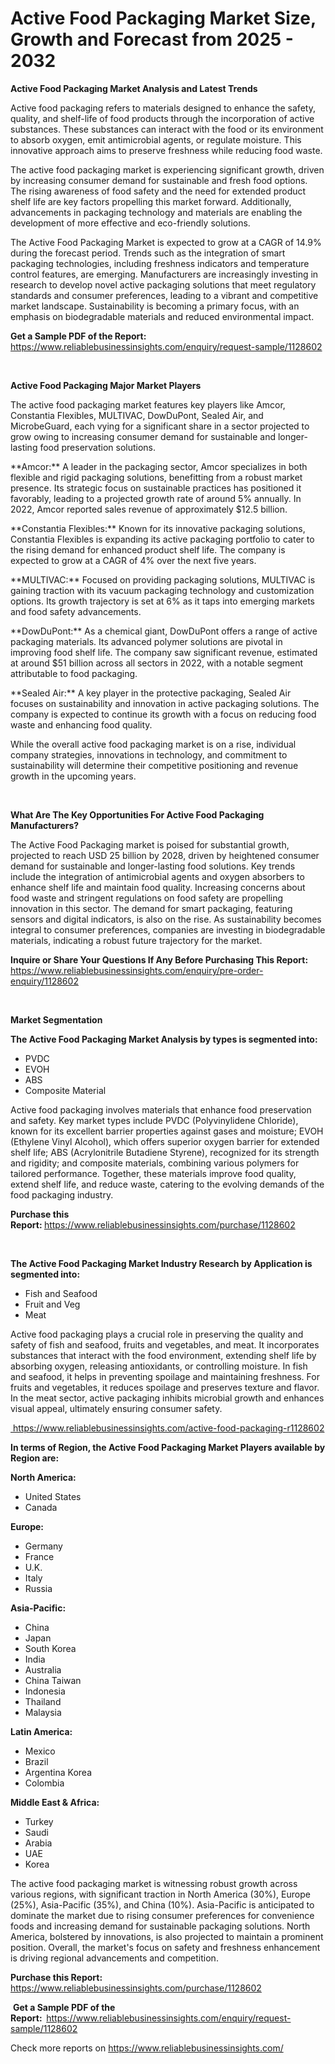 <p><h1>Active Food Packaging Market Size, Growth and Forecast from 2025 - 2032</h1></p><p><strong>Active Food Packaging Market Analysis and Latest Trends</strong></p>
<p><p>Active food packaging refers to materials designed to enhance the safety, quality, and shelf-life of food products through the incorporation of active substances. These substances can interact with the food or its environment to absorb oxygen, emit antimicrobial agents, or regulate moisture. This innovative approach aims to preserve freshness while reducing food waste.</p><p>The active food packaging market is experiencing significant growth, driven by increasing consumer demand for sustainable and fresh food options. The rising awareness of food safety and the need for extended product shelf life are key factors propelling this market forward. Additionally, advancements in packaging technology and materials are enabling the development of more effective and eco-friendly solutions.</p><p>The Active Food Packaging Market is expected to grow at a CAGR of 14.9% during the forecast period. Trends such as the integration of smart packaging technologies, including freshness indicators and temperature control features, are emerging. Manufacturers are increasingly investing in research to develop novel active packaging solutions that meet regulatory standards and consumer preferences, leading to a vibrant and competitive market landscape. Sustainability is becoming a primary focus, with an emphasis on biodegradable materials and reduced environmental impact.</p></p>
<p><strong>Get a Sample PDF of the Report:&nbsp;</strong> <a href="https://www.reliablebusinessinsights.com/enquiry/request-sample/1128602?utm_campaign=1106&utm_medium=2&utm_source=Github&utm_content=ia&utm_term=30012025&utm_id=active-food-packaging">https://www.reliablebusinessinsights.com/enquiry/request-sample/1128602</a></p>
<p>&nbsp;</p>
<p><strong>Active Food Packaging Major Market Players</strong></p>
<p><p>The active food packaging market features key players like Amcor, Constantia Flexibles, MULTIVAC, DowDuPont, Sealed Air, and MicrobeGuard, each vying for a significant share in a sector projected to grow owing to increasing consumer demand for sustainable and longer-lasting food preservation solutions.</p><p>**Amcor:** A leader in the packaging sector, Amcor specializes in both flexible and rigid packaging solutions, benefitting from a robust market presence. Its strategic focus on sustainable practices has positioned it favorably, leading to a projected growth rate of around 5% annually. In 2022, Amcor reported sales revenue of approximately $12.5 billion.</p><p>**Constantia Flexibles:** Known for its innovative packaging solutions, Constantia Flexibles is expanding its active packaging portfolio to cater to the rising demand for enhanced product shelf life. The company is expected to grow at a CAGR of 4% over the next five years.</p><p>**MULTIVAC:** Focused on providing packaging solutions, MULTIVAC is gaining traction with its vacuum packaging technology and customization options. Its growth trajectory is set at 6% as it taps into emerging markets and food safety advancements.</p><p>**DowDuPont:** As a chemical giant, DowDuPont offers a range of active packaging materials. Its advanced polymer solutions are pivotal in improving food shelf life. The company saw significant revenue, estimated at around $51 billion across all sectors in 2022, with a notable segment attributable to food packaging.</p><p>**Sealed Air:** A key player in the protective packaging, Sealed Air focuses on sustainability and innovation in active packaging solutions. The company is expected to continue its growth with a focus on reducing food waste and enhancing food quality.</p><p>While the overall active food packaging market is on a rise, individual company strategies, innovations in technology, and commitment to sustainability will determine their competitive positioning and revenue growth in the upcoming years.</p></p>
<p>&nbsp;</p>
<p><strong>What Are The Key Opportunities For Active Food Packaging Manufacturers?</strong></p>
<p><p>The Active Food Packaging market is poised for substantial growth, projected to reach USD 25 billion by 2028, driven by heightened consumer demand for sustainable and longer-lasting food solutions. Key trends include the integration of antimicrobial agents and oxygen absorbers to enhance shelf life and maintain food quality. Increasing concerns about food waste and stringent regulations on food safety are propelling innovation in this sector. The demand for smart packaging, featuring sensors and digital indicators, is also on the rise. As sustainability becomes integral to consumer preferences, companies are investing in biodegradable materials, indicating a robust future trajectory for the market.</p></p>
<p><strong>Inquire or Share Your Questions If Any Before Purchasing This Report:</strong> <a href="https://www.reliablebusinessinsights.com/enquiry/pre-order-enquiry/1128602?utm_campaign=1106&utm_medium=2&utm_source=Github&utm_content=ia&utm_term=30012025&utm_id=active-food-packaging">https://www.reliablebusinessinsights.com/enquiry/pre-order-enquiry/1128602</a></p>
<p>&nbsp;</p>
<p><strong>Market Segmentation</strong></p>
<p><strong>The Active Food Packaging Market Analysis by types is segmented into:</strong></p>
<p><ul><li>PVDC</li><li>EVOH</li><li>ABS</li><li>Composite Material</li></ul></p>
<p><p>Active food packaging involves materials that enhance food preservation and safety. Key market types include PVDC (Polyvinylidene Chloride), known for its excellent barrier properties against gases and moisture; EVOH (Ethylene Vinyl Alcohol), which offers superior oxygen barrier for extended shelf life; ABS (Acrylonitrile Butadiene Styrene), recognized for its strength and rigidity; and composite materials, combining various polymers for tailored performance. Together, these materials improve food quality, extend shelf life, and reduce waste, catering to the evolving demands of the food packaging industry.</p></p>
<p><strong>Purchase this Report:&nbsp;</strong><a href="https://www.reliablebusinessinsights.com/purchase/1128602?utm_campaign=1106&utm_medium=2&utm_source=Github&utm_content=ia&utm_term=30012025&utm_id=active-food-packaging">https://www.reliablebusinessinsights.com/purchase/1128602</a></p>
<p>&nbsp;</p>
<p><strong>The Active Food Packaging Market Industry Research by Application is segmented into:</strong></p>
<p><ul><li>Fish and Seafood</li><li>Fruit and Veg</li><li>Meat</li></ul></p>
<p><p>Active food packaging plays a crucial role in preserving the quality and safety of fish and seafood, fruits and vegetables, and meat. It incorporates substances that interact with the food environment, extending shelf life by absorbing oxygen, releasing antioxidants, or controlling moisture. In fish and seafood, it helps in preventing spoilage and maintaining freshness. For fruits and vegetables, it reduces spoilage and preserves texture and flavor. In the meat sector, active packaging inhibits microbial growth and enhances visual appeal, ultimately ensuring consumer safety.</p></p>
<p><a href="https://www.reliablebusinessinsights.com/active-food-packaging-r1128602?utm_campaign=1106&utm_medium=2&utm_source=Github&utm_content=ia&utm_term=30012025&utm_id=active-food-packaging">&nbsp;https://www.reliablebusinessinsights.com/active-food-packaging-r1128602</a></p>
<p><strong>In terms of Region, the Active Food Packaging Market Players available by Region are:</strong></p>
<p>
    <p> <strong> North America: </strong>
        <ul>
            <li>United States</li>
            <li>Canada</li>
        </ul>
        </p> 
    <p> <strong> Europe: </strong>
        <ul>
            <li>Germany</li>
            <li>France</li>
            <li>U.K.</li>
            <li>Italy</li>
            <li>Russia</li>
        </ul>
        </p> 
    <p> <strong> Asia-Pacific: </strong>
        <ul>
            <li>China</li>
            <li>Japan</li>
            <li>South Korea</li>
            <li>India</li>
            <li>Australia</li>
            <li>China Taiwan</li>
            <li>Indonesia</li>
            <li>Thailand</li>
            <li>Malaysia</li>
        </ul>
        </p> 
    <p> <strong> Latin America: </strong>
        <ul>
            <li>Mexico</li>
            <li>Brazil</li>
            <li>Argentina Korea</li>
            <li>Colombia</li>
        </ul>
        </p> 
    <p> <strong> Middle East & Africa: </strong>
        <ul>
            <li>Turkey</li>
            <li>Saudi</li>
            <li>Arabia</li>
            <li>UAE</li>
            <li>Korea</li>
        </ul>
    </p>
    </p>
<p><p>The active food packaging market is witnessing robust growth across various regions, with significant traction in North America (30%), Europe (25%), Asia-Pacific (35%), and China (10%). Asia-Pacific is anticipated to dominate the market due to rising consumer preferences for convenience foods and increasing demand for sustainable packaging solutions. North America, bolstered by innovations, is also projected to maintain a prominent position. Overall, the market's focus on safety and freshness enhancement is driving regional advancements and competition.</p></p>
<p><strong>Purchase this Report: </strong><a href="https://www.reliablebusinessinsights.com/purchase/1128602?utm_campaign=1106&utm_medium=2&utm_source=Github&utm_content=ia&utm_term=30012025&utm_id=active-food-packaging">https://www.reliablebusinessinsights.com/purchase/1128602</a></p>
<p>&nbsp;<strong>Get a Sample PDF of the Report:&nbsp;&nbsp;</strong><a href="https://www.reliablebusinessinsights.com/enquiry/request-sample/1128602?utm_campaign=1106&utm_medium=2&utm_source=Github&utm_content=ia&utm_term=30012025&utm_id=active-food-packaging">https://www.reliablebusinessinsights.com/enquiry/request-sample/1128602</a></p>
<p><strong></strong></p>
<p>Check more reports on <a href="https://www.reliablebusinessinsights.com/?utm_campaign=1106&utm_medium=2&utm_source=Github&utm_content=ia&utm_term=30012025&utm_id=active-food-packaging">https://www.reliablebusinessinsights.com/</a></p>